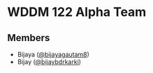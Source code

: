 # WDDM 122 Alpha Team

## Members
- Bijaya ([@bijayagautam8](http://github.com/bijayagautam8))
- Bijay ([@bijaybdrkarki](https://github.com/bijaybdrkarki))